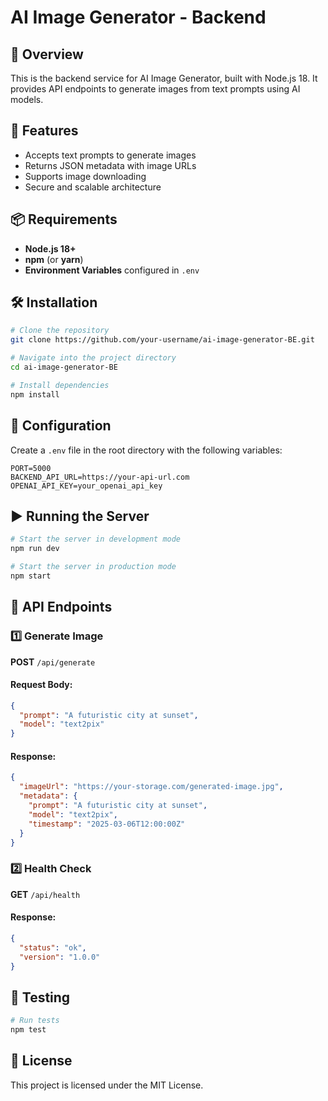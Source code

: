 # AI Image Generator - Backend

## 📝 Overview
This is the backend service for AI Image Generator, built with Node.js 18. It provides API endpoints to generate images from text prompts using AI models.

## 🚀 Features
- Accepts text prompts to generate images
- Returns JSON metadata with image URLs
- Supports image downloading
- Secure and scalable architecture

## 📦 Requirements
- **Node.js 18+**
- **npm** (or **yarn**)
- **Environment Variables** configured in `.env`

## 🛠 Installation
```sh
# Clone the repository
git clone https://github.com/your-username/ai-image-generator-BE.git

# Navigate into the project directory
cd ai-image-generator-BE

# Install dependencies
npm install
```

## 🔧 Configuration
Create a `.env` file in the root directory with the following variables:
```env
PORT=5000
BACKEND_API_URL=https://your-api-url.com
OPENAI_API_KEY=your_openai_api_key
```

## ▶️ Running the Server
```sh
# Start the server in development mode
npm run dev

# Start the server in production mode
npm start
```

## 📡 API Endpoints
### 1️⃣ Generate Image
**POST** `/api/generate`
#### Request Body:
```json
{
  "prompt": "A futuristic city at sunset",
  "model": "text2pix"
}
```
#### Response:
```json
{
  "imageUrl": "https://your-storage.com/generated-image.jpg",
  "metadata": {
    "prompt": "A futuristic city at sunset",
    "model": "text2pix",
    "timestamp": "2025-03-06T12:00:00Z"
  }
}
```

### 2️⃣ Health Check
**GET** `/api/health`
#### Response:
```json
{
  "status": "ok",
  "version": "1.0.0"
}
```

## 🧪 Testing
```sh
# Run tests
npm test
```

## 📜 License
This project is licensed under the MIT License.

